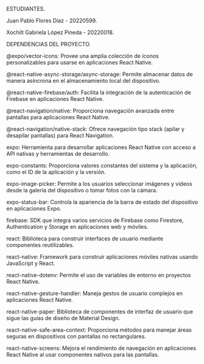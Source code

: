 ESTUDIANTES.

Juan Pablo Flores Díaz - 20220599.

Xochilt Gabriela López Pineda - 20220018.

DEPENDENCIAS DEL PROYECTO.

@expo/vector-icons: Provee una amplia colección de íconos personalizables para usarse en aplicaciones React Native.

@react-native-async-storage/async-storage: Permite almacenar datos de manera asíncrona en el almacenamiento local del dispositivo.

@react-native-firebase/auth: Facilita la integración de la autenticación de Firebase en aplicaciones React Native.

@react-navigation/native: Proporciona navegación avanzada entre pantallas para aplicaciones React Native.

@react-navigation/native-stack: Ofrece navegación tipo stack (apilar y desapilar pantallas) para React Navigation.

expo: Herramienta para desarrollar aplicaciones React Native con acceso a API nativas y herramientas de desarrollo.

expo-constants: Proporciona valores constantes del sistema y la aplicación, como el ID de la aplicación y la versión.

expo-image-picker: Permite a los usuarios seleccionar imágenes y videos desde la galería del dispositivo o tomar fotos con la cámara.

expo-status-bar: Controla la apariencia de la barra de estado del dispositivo en aplicaciones Expo.

firebase: SDK que integra varios servicios de Firebase como Firestore, Authentication y Storage en aplicaciones web y móviles.

react: Biblioteca para construir interfaces de usuario mediante componentes reutilizables.

react-native: Framework para construir aplicaciones móviles nativas usando JavaScript y React.

react-native-dotenv: Permite el uso de variables de entorno en proyectos React Native.

react-native-gesture-handler: Maneja gestos de usuario complejos en aplicaciones React Native.

react-native-paper: Biblioteca de componentes de interfaz de usuario que sigue las guías de diseño de Material Design.

react-native-safe-area-context: Proporciona métodos para manejar áreas seguras en dispositivos con pantallas no rectangulares.

react-native-screens: Mejora el rendimiento de navegación en aplicaciones React Native al usar componentes nativos para las pantallas.
